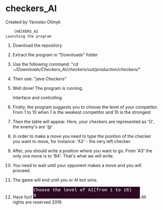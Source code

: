 # checkers_AI
Created by Yaroslav Oliinyk

		CHECKERS_AI
	Launching the program
1. Download the repository
2. Extract the program in "Downloads" folder
3. Use the following command: "*cd ~/Downloads/Checkers_AI/checkers/out/production/checkers/*"
4. Then use: "*java Checkers*"
5. Well done! The program is running.

	Interface and controlling
1. Firstly, the program suggests you to choose the level of your competitor. From 1 to 10 when 1 is the weakest competitor and 10 is the strongest
2. Then the table will appear. Here, your checkers are represented as 'O', the enemy's are '@'

3. In order to make a move you need to type the position of the checker you want to move, for instance:
'A3' - the very left checker.
4. After, you should write a position where you want to go. From 'A3' the only one move is to 'B4'.
That's what we will write.
5. You need to wait until your opponent makes a move and you will proceed.
6. The game will end until you or AI bot wins.
7. Have fun!
![alt text](https://raw.githubusercontent.com/yaroslavoliinyk/checkers_AI/master/1.png)
		All rights are reserved
			2019
